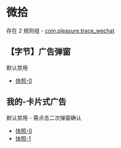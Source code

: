 # 微拾

存在 2 规则组 - [com.pleasure.trace_wechat](/src/apps/com.pleasure.trace_wechat.ts)

## 【字节】广告弹窗

默认禁用

- [快照-0](https://i.gkd.li/import/13479468)

## 我的-卡片式广告

默认禁用 - 需点击二次弹窗确认

- [快照-0](https://i.gkd.li/import/13479466)
- [快照-1](https://i.gkd.li/import/13479469)
